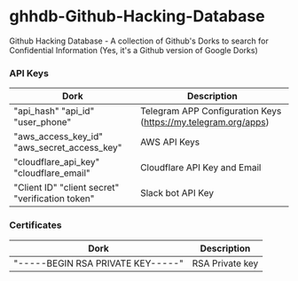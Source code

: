# ghhdb-Github-Hacking-Database
Github Hacking Database - A collection of Github's Dorks to search for Confidential Information (Yes, it's a Github version of Google Dorks)

### API Keys

Dork | Description
--------- | ------
"api_hash" "api_id" "user_phone"|Telegram APP Configuration Keys (https://my.telegram.org/apps)
"aws_access_key_id" "aws_secret_access_key"|AWS API Keys
"cloudflare_api_key" "cloudflare_email"|Cloudflare API Key and Email
"Client ID" "client secret" "verification token"|Slack bot API Key

### Certificates

Dork | Description
--------- | ------
"-----BEGIN RSA PRIVATE KEY-----"|RSA Private key 
